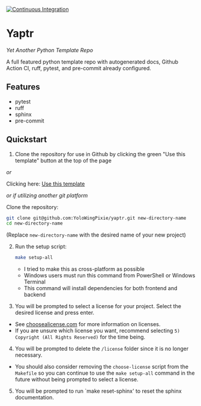 [![Continuous Integration](https://github.com/YoloWingPixie/yaptr/actions/workflows/ci.yml/badge.svg)](https://github.com/YoloWingPixie/yaptr/actions/workflows/ci.yml)

# Yaptr
*Yet Another Python Template Repo*

A full featured python template repo with autogenerated docs, Github Action CI, ruff, pytest, and pre-commit already configured.

## Features
  - pytest
  - ruff
  - sphinx
  - pre-commit

## Quickstart
1. Clone the repository for use in Github by clicking the green "Use this template" button at the top of the page

  *or*

  Clicking here: [Use this template](https://github.com/new?template_name=yaptr&template_owner=YoloWingPixie)

  *or if utilizing another git platform*

  Clone the repository:

 ```bash
 git clone git@github.com:YoloWingPixie/yaptr.git new-directory-name
 cd new-directory-name
 ```

  (Replace `new-directory-name` with the desired name of your new project)

2. Run the setup script:

    ```bash
    make setup-all
    ```
    - I tried to make this as cross-platform as possible
    - Windows users must run this command from PowerShell or Windows Terminal
    - This command will install dependencies for both frontend and backend

3. You will be prompted to select a license for your project. Select the desired license and press enter.
  - See [choosealicense.com](https://choosealicense.com/) for more information on licenses.
  - If you are unsure which license you want, recommend selecting `5) Copyright (All Rights Reserved)` for the time being.

4. You will be prompted to delete the `/license` folder since it is no longer necessary.
  - You should also consider removing the `choose-license` script from the `Makefile` so you can continue to use the `make setup-all` command in the future without being prompted to select a license.

5. You will be prompted to run `make reset-sphinx' to reset the sphinx documentation.
